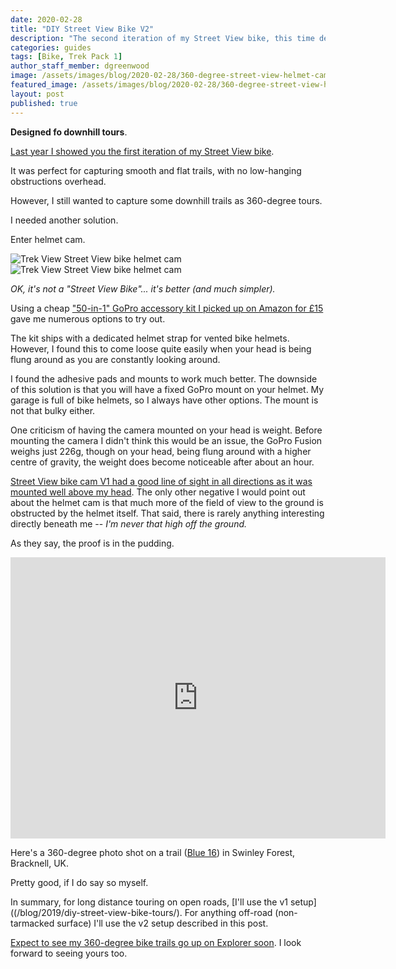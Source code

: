 ```yaml
---
date: 2020-02-28
title: "DIY Street View Bike V2"
description: "The second iteration of my Street View bike, this time designed for downhill trails."
categories: guides
tags: [Bike, Trek Pack 1]
author_staff_member: dgreenwood
image: /assets/images/blog/2020-02-28/360-degree-street-view-helmet-cam-meta.jpg
featured_image: /assets/images/blog/2020-02-28/360-degree-street-view-helmet-cam-sm.jpg
layout: post
published: true
---
```


**Designed fo downhill tours**.

[Last year I showed you the first iteration of my Street View bike](/blog/2019/diy-street-view-bike-tours/).

It was perfect for capturing smooth and flat trails, with no low-hanging obstructions overhead.

However, I still wanted to capture some downhill trails as 360-degree tours.

I needed another solution.

Enter helmet cam.

<img class="img-fluid" src="/assets/images/blog/2020-02-28/360-degree-street-view-helmet-cam-sm.jpg" alt="Trek View Street View bike helmet cam" title="Trek View Street View bike helmet cam" />

<img class="img-fluid" src="/assets/images/blog/2020-02-28/360-degree-street-view-helmet-cam-2-sm.jpg" alt="Trek View Street View bike helmet cam" title="Trek View Street View bike helmet cam" />

_OK, it's not a "Street View Bike"... it's better (and much simpler)._

Using a cheap ["50-in-1" GoPro accessory kit I picked up on Amazon for £15](https://www.amazon.co.uk/gp/product/B01171X0UW/) gave me numerous options to try out.

The kit ships with a dedicated helmet strap for vented bike helmets. However, I found this to come loose quite easily when your head is being flung around as you are constantly looking around.

I found the adhesive pads and mounts to work much better. The downside of this solution is that you will have a fixed GoPro mount on your helmet. My garage is full of bike helmets, so I always have other options. The mount is not that bulky either.

One criticism of having the camera mounted on your head is weight. Before mounting the camera I didn't think this would be an issue, the GoPro Fusion weighs just 226g, though on your head, being flung around with a higher centre of gravity, the weight does become noticeable after about an hour.

[Street View bike cam V1 had a good line of sight in all directions as it was mounted well above my head](/blog/2019/diy-street-view-bike-tours/). The only other negative I would point out about the helmet cam is that much more of the field of view to the ground is obstructed by the helmet itself. That said, there is rarely anything interesting directly beneath me -- _I'm never that high off the ground._

As they say, the proof is in the pudding.

<iframe width="600" height="450" src="https://embed-v1.mapillary.com/embed?version=1&filter=%5B%22all%22%5D&map_filter=%5B%22all%22%5D&map_style=Mapillary streets&image_key=QlbRnZKxW9hlIUuYfHWoCA&x=0.41181158799550754&y=0.5517572870153084&client_id=cEc2TDVkajU3UEF1eGFFVVVnajloQTpkNGUyMTY3ZjlhOTg0NTVl&style=classic" frameborder="0"></iframe>

Here's a 360-degree photo shot on a trail ([Blue 16](https://www.trailforks.com/trails/blue-16/)) in Swinley Forest, Bracknell, UK.

Pretty good, if I do say so myself.

In summary, for long distance touring on open roads, [I'll use the v1 setup]((/blog/2019/diy-street-view-bike-tours/). For anything off-road (non-tarmacked surface) I'll use the v2 setup described in this post.

[Expect to see my 360-degree bike trails go up on Explorer soon](https://explorer.trekview.org). I look forward to seeing yours too.